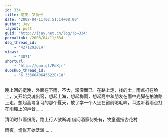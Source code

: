 ```yaml
---
id: 334
title: 雨夜，又惆怅
date: '2008-04-11T02:51:14+08:00'
author: Jay
layout: post
guid: 'http://ijay.net.cn/log/?p=334'
permalink: /2008/04/11/334
dsq_thread_id:
    - '4271292814'
views:
    - '3871'
shorturl:
    - 'http://goo.gl/PdXjr'
duoshuo_thread_id:
    - '6.3356040645622E+18'
---
```


晚上回的挺晚，外面在下雨，不大，濛濛而已。在路上走，找的士，雨点打在脸上，又开始灵魂出窍，想起上海，想起梅雨，想起高中和朋友在雨中光脚在柏油路上走，想起高考复习的那个夏天，放了学一个人坐在窗前喝毛峰，耳边听着雨点打在雨棚上的声音……

清明时节雨纷纷，路上行人欲断魂
借问酒家何处有，牧童遥指杏花村

雨夜，惆怅开始泛滥……